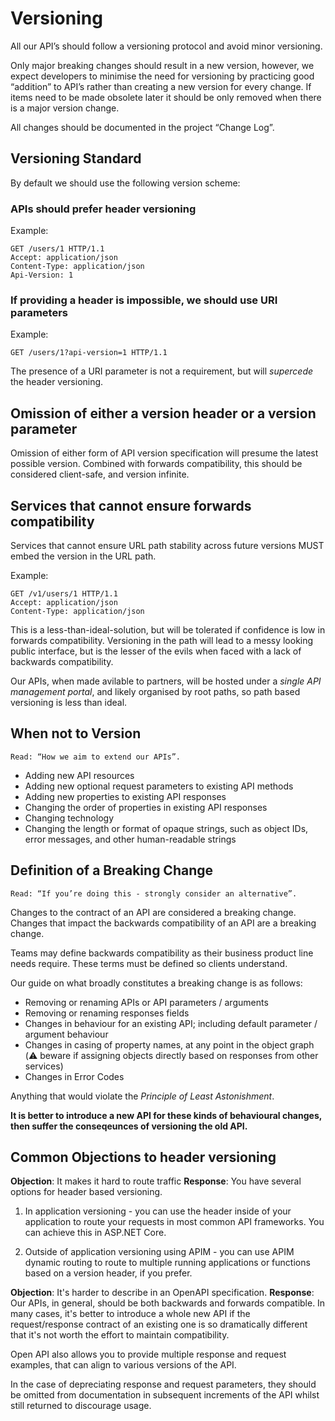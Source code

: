 # Versioning

All our API’s should follow a versioning protocol and avoid minor versioning.

Only major breaking changes should result in a new version, however, we expect developers to minimise the need for versioning by practicing good “addition” to API’s rather than creating a new version for every change. If items need to be made obsolete later it should be only removed when there is a major version change.

All changes should be documented in the project “Change Log”.

## Versioning Standard

By default we should use the following version scheme:

### APIs should prefer header versioning

Example:

    GET /users/1 HTTP/1.1
    Accept: application/json
    Content-Type: application/json
    Api-Version: 1

### If providing a header is impossible, we should use URI parameters

Example:

    GET /users/1?api-version=1 HTTP/1.1

The presence of a URI parameter is not a requirement, but will *supercede* the header versioning.

## Omission of either a version header or a version parameter

Omission of either form of API version specification will presume the latest possible version. Combined with forwards compatibility, this should be considered client-safe, and version infinite.

## Services that cannot ensure forwards compatibility

Services that cannot ensure URL path stability across future versions MUST embed the version in the URL path.

Example:

    GET /v1/users/1 HTTP/1.1
    Accept: application/json
    Content-Type: application/json

This is a less-than-ideal-solution, but will be tolerated if confidence is low in forwards compatibility. Versioning in the path will lead to a messy looking public interface, but is the lesser of the evils when faced with a lack of backwards compatibility.

Our APIs, when made avilable to partners, will be hosted under a *single API management portal*, and likely organised by root paths, so path based versioning is less than ideal.

## When not to Version

    Read: “How we aim to extend our APIs”.

- Adding new API resources
- Adding new optional request parameters to existing API methods
- Adding new properties to existing API responses
- Changing the order of properties in existing API responses
- Changing technology
- Changing the length or format of opaque strings, such as object IDs, error messages, and other human-readable strings

## Definition of a Breaking Change

    Read: “If you’re doing this - strongly consider an alternative”.

Changes to the contract of an API are considered a breaking change. Changes that impact the backwards compatibility of an API are a breaking change.

Teams may define backwards compatibility as their business product line needs require. These terms must be defined so clients understand.

Our guide on what broadly constitutes a breaking change is as follows:

- Removing or renaming APIs or API parameters / arguments
- Removing or renaming responses fields
- Changes in behaviour for an existing API; including default parameter / argument behaviour
- Changes in casing of property names, at any point in the object graph (:warning: beware if assigning objects directly based on responses from other services)
- Changes in Error Codes

Anything that would violate the *Principle of Least Astonishment*.

**It is better to introduce a new API for these kinds of behavioural changes, then suffer the conseqeunces of versioning the old API.**

## Common Objections to header versioning

**Objection**: It makes it hard to route traffic
**Response**: You have several options for header based versioning.

1. In application versioning - you can use the header inside of your application to route your requests in most common API frameworks. You can achieve this in ASP.NET Core.

2. Outside of application versioning using APIM - you can use APIM dynamic routing to route to multiple running applications or functions based on a version header, if you prefer.

**Objection**: It's harder to describe in an OpenAPI specification.
**Response**: Our APIs, in general, should be both backwards and forwards compatible. In many cases, it's better to introduce a whole new API if the request/response contract of an existing one is so dramatically different that it's not worth the effort to maintain compatibility.

Open API also allows you to provide multiple response and request examples, that can align to various versions of the API.

In the case of depreciating response and request parameters, they should be omitted from documentation in subsequent increments of the API whilst still returned to discourage usage.
